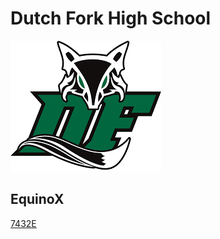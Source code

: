 # Dutch Fork High School

![dutchfork](./images/dutch_fork.png)

## EquinoX
[7432E](https://www.robotevents.com/teams/VRC/7432E)
